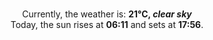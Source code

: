 <p  align="center"><br/>Currently, the weather is: <b> 21°C, <i>clear sky</i></b></br>Today, the sun rises at <b>06:11</b> and sets at <b>17:56</b>.</p>